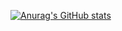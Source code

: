 
[![Anurag's GitHub stats](https://github-readme-stats.vercel.app/api?username=Naickkk)](https://github.com/anuraghazra/github-readme-stats)
